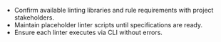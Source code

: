 - Confirm available linting libraries and rule requirements with project stakeholders.
- Maintain placeholder linter scripts until specifications are ready.
- Ensure each linter executes via CLI without errors.
